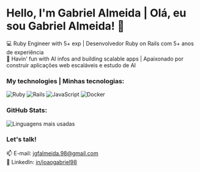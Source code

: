 # Hello, I'm Gabriel Almeida | Olá, eu sou Gabriel Almeida! 👋

💻 Ruby Engineer with 5+ exp | Desenvolvedor Ruby on Rails com 5+ anos de experiência  
🚀 Havin' fun with AI infos and building scalable apps | Apaixonado por construir aplicações web escaláveis e estudo de AI

### My technologies | Minhas tecnologias:
![Ruby](https://img.shields.io/badge/Ruby-CC342D?style=for-the-badge&logo=ruby&logoColor=white)
![Rails](https://img.shields.io/badge/Rails-CC0000?style=for-the-badge&logo=ruby-on-rails&logoColor=white)
![JavaScript](https://img.shields.io/badge/JavaScript-F7DF1E?style=for-the-badge&logo=javascript&logoColor=black)
![Docker](https://img.shields.io/badge/Docker-2496ED?style=for-the-badge&logo=docker&logoColor=white)

### GitHub Stats:
![Linguagens mais usadas](https://github-readme-stats.vercel.app/api/top-langs/?username=JoaoGabriel98&layout=compact&theme=dark)

### Let's talk!
📫 E-mail: jgfalmeida.98@gmail.com  
🔗 LinkedIn: [in/joaogabriel98](https://linkedin.com/in/joaogabriel98)
